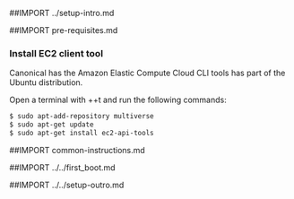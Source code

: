 ##IMPORT ../setup-intro.md

##IMPORT pre-requisites.md

### Install EC2 client tool

Canonical has the Amazon Elastic Compute Cloud CLI tools has part of the Ubuntu distribution.

Open a terminal with <Ctrl>+<Alt>+t and run the following commands:
```sh
$ sudo apt-add-repository multiverse
$ sudo apt-get update
$ sudo apt-get install ec2-api-tools
```

##IMPORT common-instructions.md

##IMPORT ../../first_boot.md

##IMPORT ../../setup-outro.md
